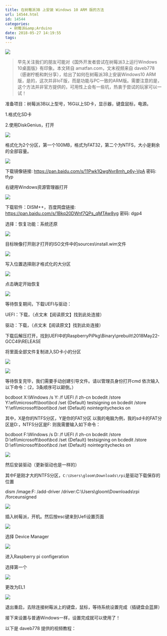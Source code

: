 ```yaml
---
title: 在树莓派3B 上安装 Windows 10 ARM 版的方法
url: 14544.html
id: 14544
categories:
  - 树莓派&amp;Arduino
date: 2018-05-27 14:19:55
tags:
---
```


![](http://blog.echo.cool/wp-content/uploads/2018/05/自动草稿-5.jpg)

> 早先关注我们的朋友可能对《国外开发者尝试在树莓派3上运行Windows 10桌面版》有印象。本文转自 amatfan.com，文末视频来自 daveb778（感谢柠栀和刺分享），给出了如何在树莓派3B上安装Windows10 ARM版，是的，这次并非IoT版，而是功能与PC一致的ARM版。需要注意的是，这个方法并非官方提供的，可用性上会有一些坑，热衷于尝试的玩家可以一试！

准备项目：树莓派3B以上型号，16G以上SD卡，显示器，键盘鼠标，电源。

1.格式化SD卡

2.使用DiskGenius，打开

![](http://blog.echo.cool/wp-content/uploads/2018/05/自动草稿-6.jpg)

格式化为2个分区，第一个100MB，格式为FAT32，第二个为NTFS，大小是剩余的全部容量。

![](http://blog.echo.cool/wp-content/uploads/2018/05/自动草稿-2.png)

下载镜像链接: https://pan.baidu.com/s/11Pwk1QwgNvr8mh_p6y-VpA 密码: tfyp

右键用Windows资源管理器打开

![](http://blog.echo.cool/wp-content/uploads/2018/05/自动草稿-3.png)

下载软件：DISM++，百度网盘链接: https://pan.baidu.com/s/1Bkq20DWnf7QPs_qMTAw8yg 密码: dgp4

选择：恢复功能：系统还原

![](http://blog.echo.cool/wp-content/uploads/2018/05/自动草稿-4.png)

目标映像打开刚才打开的ISO文件中的sources\\install.wim文件

![](http://blog.echo.cool/wp-content/uploads/2018/05/自动草稿-7.jpg)

写入位置选择刚才格式化的大分区

![](http://blog.echo.cool/wp-content/uploads/2018/05/自动草稿-5.png)

点击确定开始恢复

![](http://blog.echo.cool/wp-content/uploads/2018/05/自动草稿-6.png)

等待恢复期间，下载UEFI与驱动：

UEFI：下载，（点文末【阅读原文】找到此处连接）

驱动：下载，（点文末【阅读原文】找到此处连接）

下载后解压打开，找到UEFI中的RaspberryPiPkg\\Binary\\prebuilt\\2018May22-GCC49\\RELEASE

将里面全部文件复制进入SD卡小的分区

![](http://blog.echo.cool/wp-content/uploads/2018/05/自动草稿-8.jpg)

![](http://blog.echo.cool/wp-content/uploads/2018/05/自动草稿-7.png)

等待恢复完毕，我们需要手动创建引导文件。请以管理员身份打开cmd 依次输入以下命令：（2，3条顺序可以颠倒。）

bcdboot X:\\Windows /s Y: /f UEFI /l zh-cn bcdedit /store Y:\\efi\\microsoft\\boot\\bcd /set {Default} testsigning on bcdedit /store Y:\\efi\\microsoft\\boot\\bcd /set {Default} nointegritychecks on

其中，X是你的NTFS分区，Y是你的FAT分区 以我的电脑为例，我的sd卡的FAT分区是D:，NTFS分区是F: 则我需要输入如下命令：

bcdboot F:\\Windows /s D: /f UEFI /l zh-cn bcdedit /store D:\\efi\\microsoft\\boot\\bcd /set {Default} testsigning on bcdedit /store D:\\efi\\microsoft\\boot\\bcd /set {Default} nointegritychecks on

![](http://blog.echo.cool/wp-content/uploads/2018/05/自动草稿-8.png)

然后安装驱动（更新驱动也是一样的）

其中F是刚才大的NTFS分区，`C:\Users\gloom\Downloads\rpi`是驱动下载保存的位置

dism /image:F: /add-driver /driver:C:\\Users\\gloom\\Downloads\\rpi /forceunsigned

![](http://blog.echo.cool/wp-content/uploads/2018/05/自动草稿-9.png)

插入树莓派，开机。然后按esc键来到Uefi设置页面

![](http://blog.echo.cool/wp-content/uploads/2018/05/自动草稿-9.jpg)

选择 Device Manager

![](http://blog.echo.cool/wp-content/uploads/2018/05/自动草稿-10.jpg)

进入Raspberry pi configeration

选择第一个

![](http://blog.echo.cool/wp-content/uploads/2018/05/自动草稿-11.jpg)

更改为EL1

![](http://blog.echo.cool/wp-content/uploads/2018/05/自动草稿-12.jpg)

退出重启，去除连接树莓派上的键盘，鼠标，等待系统设置完成（插键盘会蓝屏）

接下来设置与普通Windows一样，设置完成就可以使用了！

以下是 daveb778 提供的视频教程：